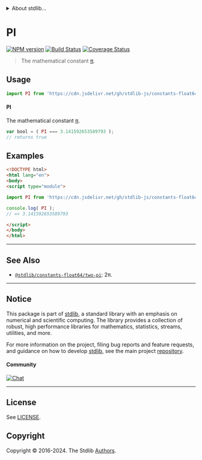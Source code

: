 <!--

@license Apache-2.0

Copyright (c) 2018 The Stdlib Authors.

Licensed under the Apache License, Version 2.0 (the "License");
you may not use this file except in compliance with the License.
You may obtain a copy of the License at

   http://www.apache.org/licenses/LICENSE-2.0

Unless required by applicable law or agreed to in writing, software
distributed under the License is distributed on an "AS IS" BASIS,
WITHOUT WARRANTIES OR CONDITIONS OF ANY KIND, either express or implied.
See the License for the specific language governing permissions and
limitations under the License.

-->


<details>
  <summary>
    About stdlib...
  </summary>
  <p>We believe in a future in which the web is a preferred environment for numerical computation. To help realize this future, we've built stdlib. stdlib is a standard library, with an emphasis on numerical and scientific computation, written in JavaScript (and C) for execution in browsers and in Node.js.</p>
  <p>The library is fully decomposable, being architected in such a way that you can swap out and mix and match APIs and functionality to cater to your exact preferences and use cases.</p>
  <p>When you use stdlib, you can be absolutely certain that you are using the most thorough, rigorous, well-written, studied, documented, tested, measured, and high-quality code out there.</p>
  <p>To join us in bringing numerical computing to the web, get started by checking us out on <a href="https://github.com/stdlib-js/stdlib">GitHub</a>, and please consider <a href="https://opencollective.com/stdlib">financially supporting stdlib</a>. We greatly appreciate your continued support!</p>
</details>

# PI

[![NPM version][npm-image]][npm-url] [![Build Status][test-image]][test-url] [![Coverage Status][coverage-image]][coverage-url] <!-- [![dependencies][dependencies-image]][dependencies-url] -->

> The mathematical constant [π][pi].



<section class="usage">

## Usage

```javascript
import PI from 'https://cdn.jsdelivr.net/gh/stdlib-js/constants-float64-pi@esm/index.mjs';
```

#### PI

The mathematical constant [π][pi].

```javascript
var bool = ( PI === 3.141592653589793 );
// returns true
```

</section>

<!-- /.usage -->

<section class="examples">

## Examples

<!-- TODO: better example -->

<!-- eslint no-undef: "error" -->

```html
<!DOCTYPE html>
<html lang="en">
<body>
<script type="module">

import PI from 'https://cdn.jsdelivr.net/gh/stdlib-js/constants-float64-pi@esm/index.mjs';

console.log( PI );
// => 3.141592653589793

</script>
</body>
</html>
```

</section>

<!-- /.examples -->

<!-- C interface documentation. -->



<!-- Section for related `stdlib` packages. Do not manually edit this section, as it is automatically populated. -->

<section class="related">

* * *

## See Also

-   <span class="package-name">[`@stdlib/constants-float64/two-pi`][@stdlib/constants/float64/two-pi]</span><span class="delimiter">: </span><span class="description">2π.</span>

</section>

<!-- /.related -->

<!-- Section for all links. Make sure to keep an empty line after the `section` element and another before the `/section` close. -->


<section class="main-repo" >

* * *

## Notice

This package is part of [stdlib][stdlib], a standard library with an emphasis on numerical and scientific computing. The library provides a collection of robust, high performance libraries for mathematics, statistics, streams, utilities, and more.

For more information on the project, filing bug reports and feature requests, and guidance on how to develop [stdlib][stdlib], see the main project [repository][stdlib].

#### Community

[![Chat][chat-image]][chat-url]

---

## License

See [LICENSE][stdlib-license].


## Copyright

Copyright &copy; 2016-2024. The Stdlib [Authors][stdlib-authors].

</section>

<!-- /.stdlib -->

<!-- Section for all links. Make sure to keep an empty line after the `section` element and another before the `/section` close. -->

<section class="links">

[npm-image]: http://img.shields.io/npm/v/@stdlib/constants-float64-pi.svg
[npm-url]: https://npmjs.org/package/@stdlib/constants-float64-pi

[test-image]: https://github.com/stdlib-js/constants-float64-pi/actions/workflows/test.yml/badge.svg?branch=main
[test-url]: https://github.com/stdlib-js/constants-float64-pi/actions/workflows/test.yml?query=branch:main

[coverage-image]: https://img.shields.io/codecov/c/github/stdlib-js/constants-float64-pi/main.svg
[coverage-url]: https://codecov.io/github/stdlib-js/constants-float64-pi?branch=main

<!--

[dependencies-image]: https://img.shields.io/david/stdlib-js/constants-float64-pi.svg
[dependencies-url]: https://david-dm.org/stdlib-js/constants-float64-pi/main

-->

[chat-image]: https://img.shields.io/gitter/room/stdlib-js/stdlib.svg
[chat-url]: https://app.gitter.im/#/room/#stdlib-js_stdlib:gitter.im

[stdlib]: https://github.com/stdlib-js/stdlib

[stdlib-authors]: https://github.com/stdlib-js/stdlib/graphs/contributors

[umd]: https://github.com/umdjs/umd
[es-module]: https://developer.mozilla.org/en-US/docs/Web/JavaScript/Guide/Modules

[deno-url]: https://github.com/stdlib-js/constants-float64-pi/tree/deno
[deno-readme]: https://github.com/stdlib-js/constants-float64-pi/blob/deno/README.md
[umd-url]: https://github.com/stdlib-js/constants-float64-pi/tree/umd
[umd-readme]: https://github.com/stdlib-js/constants-float64-pi/blob/umd/README.md
[esm-url]: https://github.com/stdlib-js/constants-float64-pi/tree/esm
[esm-readme]: https://github.com/stdlib-js/constants-float64-pi/blob/esm/README.md
[branches-url]: https://github.com/stdlib-js/constants-float64-pi/blob/main/branches.md

[stdlib-license]: https://raw.githubusercontent.com/stdlib-js/constants-float64-pi/main/LICENSE

[pi]: https://en.wikipedia.org/wiki/Pi

<!-- <related-links> -->

[@stdlib/constants/float64/two-pi]: https://github.com/stdlib-js/constants-float64-two-pi/tree/esm

<!-- </related-links> -->

</section>

<!-- /.links -->
